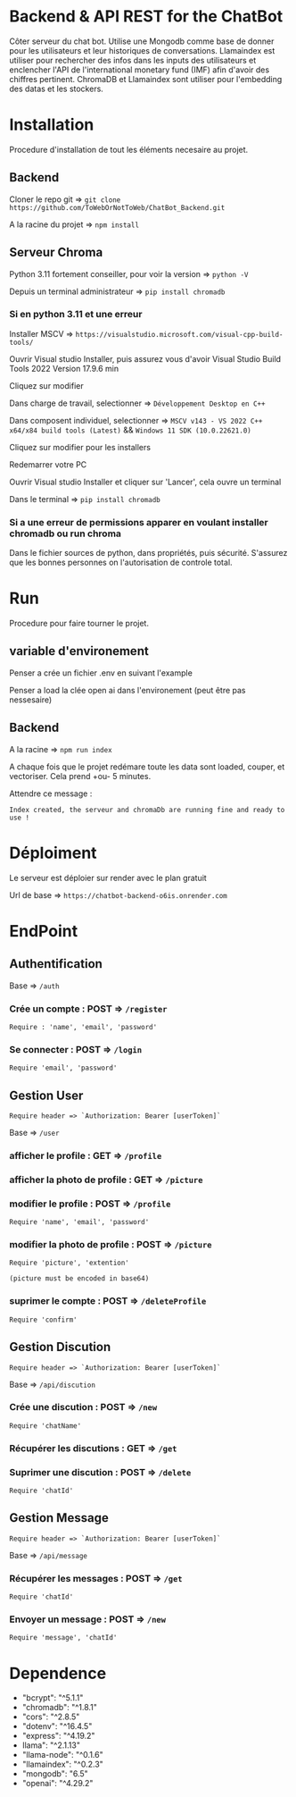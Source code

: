 # Backend & API REST for the ChatBot

Côter serveur du chat bot. Utilise une Mongodb comme base de donner pour les utilisateurs et leur historiques de conversations. Llamaindex est utiliser pour rechercher des infos dans les inputs des utilisateurs et enclencher l'API de l'international monetary fund (IMF) afin d'avoir des chiffres pertinent. ChromaDB et Llamaindex sont utiliser pour l'embedding des datas et les stockers.

# Installation

Procedure d'installation de tout les éléments necesaire au projet.

## Backend

Cloner le repo git =>
`git clone https://github.com/ToWebOrNotToWeb/ChatBot_Backend.git` 

A la racine du projet =>
`npm install`

## Serveur Chroma

Python 3.11 fortement conseiller, pour voir la version =>
`python -V`

Depuis un terminal administrateur =>
`pip install chromadb`

### Si en python 3.11 et une erreur

Installer MSCV =>
`https://visualstudio.microsoft.com/visual-cpp-build-tools/`

Ouvrir Visual studio Installer, puis assurez vous d'avoir Visual Studio Build Tools 2022 
Version 17.9.6 min

Cliquez sur modifier

Dans charge de travail, selectionner =>
`Développement Desktop en C++`

Dans composent individuel, selectionner =>
`MSCV v143 - VS 2022 C++ x64/x84 build tools (Latest)`
&&
`Windows 11 SDK (10.0.22621.0)`

Cliquez sur modifier pour les installers

Redemarrer votre PC

Ouvrir Visual studio Installer et cliquer sur 'Lancer', cela ouvre un terminal

Dans le terminal =>
`pip install chromadb`

### Si a une erreur de permissions apparer en voulant installer chromadb ou run chroma
Dans le fichier sources de python, dans propriétés, puis sécurité.
S'assurez que les bonnes personnes on l'autorisation de controle total.

# Run

Procedure pour faire tourner le projet.

## variable d'environement
Penser a crée un fichier .env en suivant l'example

Penser a load la clée open ai dans l'environement (peut être pas nessesaire)

## Backend
A la racine =>
`npm run index`

A chaque fois que le projet redémare toute les data sont loaded, couper, et vectoriser. Cela prend +ou- 5 minutes.

Attendre ce message : 

    Index created, the serveur and chromaDb are running fine and ready to use !


# Déploiment 

Le serveur est déploier sur render avec le plan gratuit

Url de base => 
`https://chatbot-backend-o6is.onrender.com`

# EndPoint

## Authentification 

Base => `/auth`

### Crée un compte : POST => `/register` 

    Require : 'name', 'email', 'password'

### Se connecter : POST => `/login`

    Require 'email', 'password'

## Gestion User

    Require header => `Authorization: Bearer [userToken]`

Base => `/user`

### afficher le profile : GET => `/profile`

### afficher la photo de profile : GET => `/picture`

### modifier le profile : POST => `/profile`

    Require 'name', 'email', 'password'

### modifier la photo de profile : POST => `/picture`

    Require 'picture', 'extention'

    (picture must be encoded in base64)

### suprimer le compte : POST => `/deleteProfile`

    Require 'confirm'

## Gestion Discution 

    Require header => `Authorization: Bearer [userToken]`

Base => `/api/discution`

### Crée une discution : POST => `/new`

    Require 'chatName'

### Récupérer les discutions : GET => `/get`

### Suprimer une discution : POST => `/delete`

    Require 'chatId'

## Gestion Message

    Require header => `Authorization: Bearer [userToken]`

Base => `/api/message`

### Récupérer les messages : POST => `/get`

    Require 'chatId'

### Envoyer un message : POST => `/new`

    Require 'message', 'chatId'

# Dependence 

<ul>
    <li>"bcrypt": "^5.1.1"</li>
    <li>"chromadb": "^1.8.1"</li>
    <li>"cors": "^2.8.5"</li>
    <li>"dotenv": "^16.4.5"</li>
    <li>"express": "^4.19.2"</li>
    <li>llama": "^2.1.13"</li>
    <li>"llama-node": "^0.1.6"</li>
    <li>"llamaindex": "^0.2.3"</li>
    <li>"mongodb": "6.5"</li>
    <li>"openai": "^4.29.2"</li>
</ul>